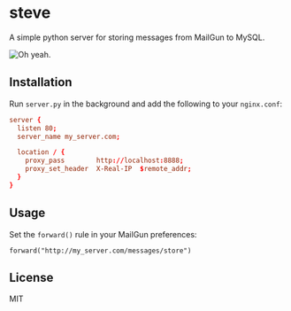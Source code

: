 # steve

A simple python server for storing messages from MailGun to MySQL.

![Oh yeah.](http://25.media.tumblr.com/tumblr_m8k7u4B9FT1r7vxcmo1_500.gif)

## Installation

Run `server.py` in the background and add the following to your `nginx.conf`:

```conf
server {
  listen 80;
  server_name my_server.com;

  location / {
    proxy_pass        http://localhost:8888;
    proxy_set_header  X-Real-IP  $remote_addr;
  }
}
```

## Usage

Set the `forward()` rule in your MailGun preferences:

```text
forward("http://my_server.com/messages/store")
```

## License

MIT
